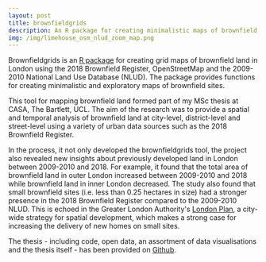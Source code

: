 ```yaml
---
layout: post
title: brownfieldgrids
description: An R package for creating minimalistic maps of brownfield land in London
img: /img/limehouse_osm_nlud_zoom_map.png
---
```


Brownfieldgrids is an <a href="https://github.com/lbuk/brownfieldgrids">R package</a> for creating grid maps of brownfield land in London using the 2018 Brownfield Register, OpenStreetMap and the 2009-2010 National Land Use Database (NLUD). The package provides functions for creating minimalistic and exploratory maps of brownfield sites.

This tool for mapping brownfield land formed part of my MSc thesis at CASA, The Bartlett, UCL. The aim of the research was to provide a spatial and temporal analysis of brownfield land at city-level, district-level and street-level using a variety of urban data sources such as the 2018 Brownfield Register. 

In the process, it not only developed the brownfieldgrids tool, the project also revealed new insights about previously developed land in London between 2009-2010 and 2018. For example, it found that the total area of brownfield land in outer London increased between 2009-2010 and 2018 while brownfield land in inner London decreased. The study also found that small brownfield sites (i.e. less than 0.25 hectares in size) had a stronger presence in the 2018 Brownfield Register compared to the 2009-2010 NLUD. This is echoed in the Greater London Authority's <a href="https://www.london.gov.uk/what-we-do/planning/london-plan">London Plan</a>, a city-wide strategy for spatial development, which makes a strong case for increasing the delivery of new homes on small sites.

The thesis - including code, open data, an assortment of data visualisations and the thesis itself - has been provided on <a href="https://github.com/lbuk/masters_dissertation">Github</a>.
